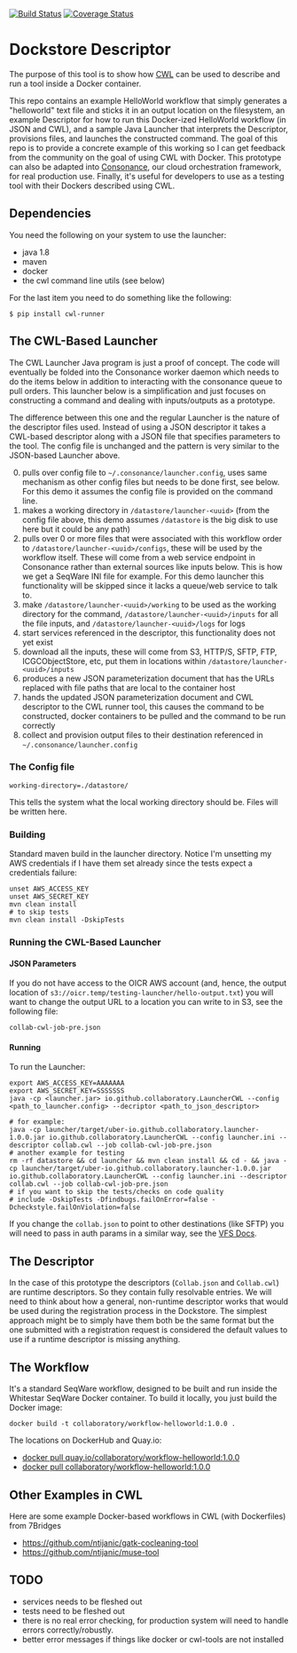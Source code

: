 [![Build Status](https://travis-ci.org/CancerCollaboratory/dockstore-descriptor.svg)](https://travis-ci.org/CancerCollaboratory/dockstore-descriptor)
[![Coverage Status](https://coveralls.io/repos/CancerCollaboratory/dockstore-descriptor/badge.svg?branch=develop)](https://coveralls.io/github/CancerCollaboratory/dockstore-descriptor?branch=develop)

# Dockstore Descriptor

The purpose of this tool is to show how [CWL](http://ga4gh.org/#/cwf-team) can be used to describe and run a tool inside a Docker container.

This repo contains an example HelloWorld workflow that simply generates a "helloworld" text file and sticks it in an output location on the filesystem, an example Descriptor for how to run this Docker-ized HelloWorld workflow (in JSON and CWL), and a sample Java Launcher that interprets the Descriptor, provisions files, and launches the constructed command.  The goal of this repo is to provide a concrete example of this working so I can get feedback from the community on the goal of using CWL with Docker.  This prototype can also be adapted into [Consonance](https://github.com/Consonance/), our cloud orchestration framework, for real production use. Finally, it's useful for developers to use as a testing tool with their Dockers described using CWL. 

## Dependencies

You need the following on your system to use the launcher:

* java 1.8
* maven
* docker
* the cwl command line utils (see below)

For the last item you need to do something like the following:

```
$ pip install cwl-runner
```

## The CWL-Based Launcher

The CWL Launcher Java program is just a proof of concept.  The code will eventually be folded into the Consonance worker daemon which needs to do the items below in addition to interacting with the consonance queue to pull orders.  This launcher below is a simplification and just focuses on constructing a command and dealing with inputs/outputs as a prototype.

The difference between this one and the regular Launcher is the nature of the descriptor files used.  Instead of using a JSON descriptor it takes a CWL-based descriptor along with a JSON file that specifies parameters to the tool.  The config file is unchanged and the pattern is very similar to the JSON-based Launcher above.

0. pulls over config file to `~/.consonance/launcher.config`, uses same mechanism as other config files but needs to be done first, see below. For this demo it assumes the config file is provided on the command line.
0. makes a working directory in `/datastore/launcher-<uuid>` (from the config file above, this demo assumes `/datastore` is the big disk to use here but it could be any path)
0. pulls over 0 or more files that were associated with this workflow order to `/datastore/launcher-<uuid>/configs`, these will be used by the workflow itself. These will come from a web service endpoint in Consonance rather than external sources like inputs below. This is how we get a SeqWare INI file for example. For this demo launcher this functionality will be skipped since it lacks a queue/web service to talk to. 
0. make `/datastore/launcher-<uuid>/working` to be used as the working directory for the command, `/datastore/launcher-<uuid>/inputs` for all the file inputs, and `/datastore/launcher-<uuid>/logs` for logs
0. start services referenced in the descriptor, this functionality does not yet exist
0. download all the inputs, these will come from S3, HTTP/S, SFTP, FTP, ICGCObjectStore, etc, put them in locations within `/datastore/launcher-<uuid>/inputs`
0. produces a new JSON parameterization document that has the URLs replaced with file paths that are local to the container host
0. hands the updated JSON parameterization document and CWL descriptor to the CWL runner tool, this causes the command to be constructed, docker containers to be pulled and the command to be run correctly
0. collect and provision output files to their destination referenced in `~/.consonance/launcher.config`

### The Config file

```
working-directory=./datastore/
```

This tells the system what the local working directory should be.  Files will be written here.

### Building

Standard maven build in the launcher directory. Notice I'm unsetting my AWS credentials if I have them set already since the tests expect a credentials failure:

    unset AWS_ACCESS_KEY
    unset AWS_SECRET_KEY
    mvn clean install
    # to skip tests
    mvn clean install -DskipTests

### Running the CWL-Based Launcher

#### JSON Parameters

If you do not have access to the OICR AWS account (and, hence, the output location of `s3://oicr.temp/testing-launcher/hello-output.txt`) you will want to change the output URL to a location you can write to in S3, see the following file:

```
collab-cwl-job-pre.json
```

#### Running

To run the Launcher:

    export AWS_ACCESS_KEY=AAAAAAA
    export AWS_SECRET_KEY=SSSSSSS
    java -cp <launcher.jar> io.github.collaboratory.LauncherCWL --config <path_to_launcher.config> --decriptor <path_to_json_descriptor>

    # for example:
    java -cp launcher/target/uber-io.github.collaboratory.launcher-1.0.0.jar io.github.collaboratory.LauncherCWL --config launcher.ini --descriptor collab.cwl --job collab-cwl-job-pre.json
    # another example for testing
    rm -rf datastore && cd launcher && mvn clean install && cd - && java -cp launcher/target/uber-io.github.collaboratory.launcher-1.0.0.jar io.github.collaboratory.LauncherCWL --config launcher.ini --descriptor collab.cwl --job collab-cwl-job-pre.json
    # if you want to skip the tests/checks on code quality
    # include -DskipTests -Dfindbugs.failOnError=false -Dcheckstyle.failOnViolation=false

If you change the `collab.json` to point to other destinations (like SFTP) you will need to pass in auth params in a similar way, see the [VFS Docs](http://commons.apache.org/proper/commons-vfs/api.html).


## The Descriptor

In the case of this prototype the descriptors (`Collab.json` and `Collab.cwl`) are runtime descriptors.  So they contain fully resolvable entries.  We will need to think about how a general, non-runtime descriptor works that would be used during the registration process in the Dockstore.  The simplest approach might be to simply have them both be the same format but the one submitted with a registration request is considered the default values to use if a runtime descriptor is missing anything.

## The Workflow

It's a standard SeqWare workflow, designed to be built and run inside the Whitestar SeqWare Docker container.  To build it locally, you just build the Docker image:

    docker build -t collaboratory/workflow-helloworld:1.0.0 .

The locations on DockerHub and Quay.io:

* [docker pull quay.io/collaboratory/workflow-helloworld:1.0.0](https://quay.io/repository/collaboratory/workflow-helloworld)
* [docker pull collaboratory/workflow-helloworld:1.0.0](https://hub.docker.com/r/collaboratory/workflow-helloworld/)

## Other Examples in CWL

Here are some example Docker-based workflows in CWL (with Dockerfiles) from 7Bridges

* https://github.com/ntijanic/gatk-cocleaning-tool
* https://github.com/ntijanic/muse-tool

## TODO

* services needs to be fleshed out
* tests need to be fleshed out
* there is no real error checking, for production system will need to handle errors correctly/robustly.
* better error messages if things like docker or cwl-tools are not installed
